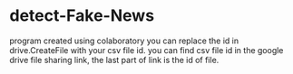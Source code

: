 # detect-Fake-News
program created using colaboratory 
you can replace the id in drive.CreateFile with your csv file id. 
you can find csv file id in the google drive file sharing link, 
the last part of link is the id of file. 
